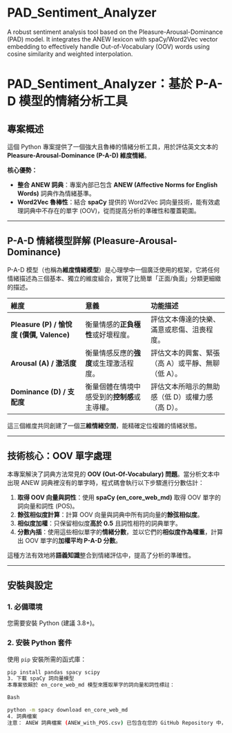 # PAD_Sentiment_Analyzer
A robust sentiment analysis tool based on the Pleasure-Arousal-Dominance (PAD) model. It integrates the ANEW lexicon with spaCy/Word2Vec vector embedding to effectively handle Out-of-Vocabulary (OOV) words using cosine similarity and weighted interpolation.

# PAD_Sentiment_Analyzer：基於 P-A-D 模型的情緒分析工具

## 專案概述

這個 Python 專案提供了一個強大且魯棒的情緒分析工具，用於評估英文文本的 **Pleasure-Arousal-Dominance (P-A-D) 維度情緒**。

**核心優勢：**
* **整合 ANEW 詞典**：專案內部已包含 **ANEW (Affective Norms for English Words)** 詞典作為情緒基準。
* **Word2Vec 魯棒性**：結合 **spaCy** 提供的 Word2Vec 詞向量技術，能有效處理詞典中不存在的單字 (OOV)，從而提高分析的準確性和覆蓋範圍。

---

## P-A-D 情緒模型詳解 (Pleasure-Arousal-Dominance)

P-A-D 模型（也稱為**維度情緒模型**）是心理學中一個廣泛使用的框架，它將任何情緒描述為三個基本、獨立的維度組合，實現了比簡單「正面/負面」分類更細緻的描述。

| 維度 | 意義 | 功能描述 |
| :--- | :--- | :--- |
| **Pleasure (P) / 愉悅度 (價價, Valence)** | 衡量情感的**正負極性**或好壞程度。 | 評估文本傳達的快樂、滿意或悲傷、沮喪程度。 |
| **Arousal (A) / 激活度** | 衡量情感反應的**強度**或生理激活程度。 | 評估文本的興奮、緊張（高 A）或平靜、無聊（低 A）。 |
| **Dominance (D) / 支配度** | 衡量個體在情境中感受到的**控制感**或主導權。 | 評估文本所暗示的無助感（低 D）或權力感（高 D）。 |

這三個維度共同創建了一個**三維情緒空間**，能精確定位複雜的情緒狀態。

---

## 技術核心：OOV 單字處理

本專案解決了詞典方法常見的 **OOV (Out-Of-Vocabulary) 問題**。當分析文本中出現 ANEW 詞典裡沒有的單字時，程式碼會執行以下步驟進行分數估計：

1.  **取得 OOV 向量與詞性**：使用 **spaCy (en\_core\_web\_md)** 取得 OOV 單字的詞向量和詞性 (POS)。
2.  **餘弦相似度計算**：計算 OOV 向量與詞典中所有詞向量的**餘弦相似度**。
3.  **相似度加權**：只保留相似度**高於 $0.5$** 且詞性相符的詞典單字。
4.  **分數內插**：使用這些相似單字的**情緒分數**，並以它們的**相似度作為權重**，計算出 OOV 單字的**加權平均 P-A-D 分數**。

這種方法有效地將**語義知識**整合到情緒評估中，提高了分析的準確性。

---

## 安裝與設定

### 1. 必備環境

您需要安裝 Python (建議 3.8+)。

### 2. 安裝 Python 套件

使用 `pip` 安裝所需的函式庫：

```bash
pip install pandas spacy scipy
3. 下載 spaCy 詞向量模型
本專案依賴於 en_core_web_md 模型來獲取單字的詞向量和詞性標註：

Bash

python -m spacy download en_core_web_md
4. 詞典檔案
注意： ANEW 詞典檔案 (ANEW_with_POS.csv) 已包含在您的 GitHub Repository 中，無需額外下載或設定。請確保主程式碼中 load_anew_with_pos 函式的參數與實際檔案名稱匹配。
